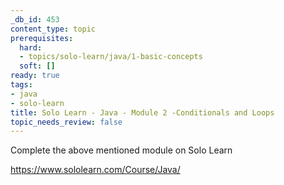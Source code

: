 ```yaml
---
_db_id: 453
content_type: topic
prerequisites:
  hard:
  - topics/solo-learn/java/1-basic-concepts
  soft: []
ready: true
tags:
- java
- solo-learn
title: Solo Learn - Java - Module 2 -Conditionals and Loops
topic_needs_review: false
---
```


Complete the above mentioned module on Solo Learn

https://www.sololearn.com/Course/Java/